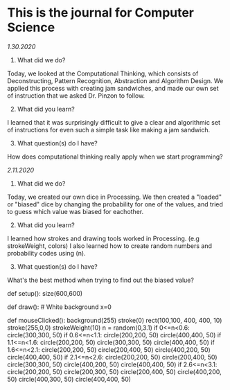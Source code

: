 # This is the journal for Computer Science

*1.30.2020*

1. What did we do?

Today, we looked at the Computational Thinking, which consists of Deconstructing, Pattern Recognition, Abstraction and Algorithm Design.
We applied this process with creating jam sandwiches, and made our own set of instruction that we asked Dr. Pinzon to follow.

2. What did you learn?

I learned that it was surprisingly difficult to give a clear and algorithmic set of instructions for even such a simple task like making a jam sandwich.

3. What question(s) do I have?

How does computational thinking really apply when we start programming?

*2.11.2020*

1. What did we do?

Today, we created our own dice in Processing. We then created a "loaded" or "biased" dice by changing the probability for one of the values, and tried to guess which value was biased for eachother.

2. What did you learn?

I learned how strokes and drawing tools worked in Processing. (e.g strokeWeight, colors) I also learned how to create random numbers and probability codes using (n).

3. What question(s) do I have?

What's the best method when trying to find out the biased value?


def setup():
    size(600,600)
    
def draw():
    # White background
    x=0
    
def mouseClicked():
    background(255)
    stroke(0)
    rect(100,100, 400, 400, 10)
    stroke(255,0,0)
    strokeWeight(10)
    n = random(0,3.1)
    if 0<=n<0.6:
        circle(300,300, 50)
    if 0.6<=n<1.1:
        circle(200,200, 50)
        circle(400,400, 50)
    if 1.1<=n<1.6:
        circle(200,200, 50)
        circle(300,300, 50)
        circle(400,400, 50)
    if 1.6<=n<2.1:
        circle(200,200, 50)
        circle(200,400, 50)
        circle(400,200, 50)
        circle(400,400, 50)
    if 2.1<=n<2.6:
        circle(200,200, 50)
        circle(200,400, 50)
        circle(300,300, 50)
        circle(400,200, 50)
        circle(400,400, 50)
    if 2.6<=n<3.1:
        circle(200,200, 50)
        circle(200,300, 50)
        circle(200,400, 50)
        circle(400,200, 50)
        circle(400,300, 50)
        circle(400,400, 50)
